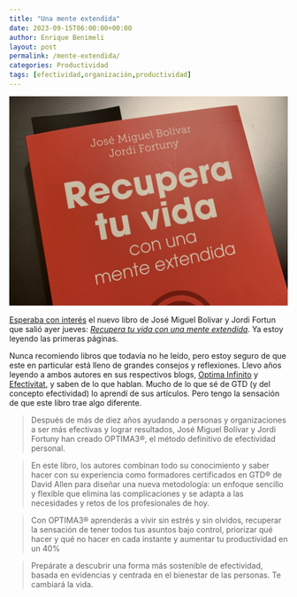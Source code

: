 ```yaml
---
title: "Una mente extendida"
date: 2023-09-15T06:00:00+00:00
author: Enrique Benimeli
layout: post
permalink: /mente-extendida/
categories: Productividad
tags: [efectividad,organización,productividad]
---
```


[![image](assets/images/posts/2023/09/mente_extendida.jpg)](https://amzn.to/46d24tT)

[Esperaba con interés](https://twitter.com/enriquebenimeli/status/1695038581591421027) el nuevo libro de José Miguel Bolivar y Jordi Fortun que salió ayer jueves: [*Recupera tu vida con una mente extendida*](https://amzn.to/46d24tT). Ya estoy leyendo las primeras páginas.

Nunca recomiendo libros que todavía no he leído, pero estoy seguro de que este en particular está lleno de grandes consejos y reflexiones. Llevo años leyendo a ambos autores en sus respectivos blogs, [Optima Infinito](https://optimainfinito.com/) y [Efectivitat](https://efectivitat.com/), y saben de lo que hablan. Mucho de lo que sé de GTD (y del concepto efectividad) lo aprendí de sus artículos. Pero tengo la sensación de que este libro trae algo diferente.

> Después de más de diez años ayudando a personas y organizaciones a ser más efectivas y lograr resultados, José Miguel Bolívar y Jordi Fortuny han creado OPTIMA3®, el método definitivo de efectividad personal.  

> En este libro, los autores combinan todo su conocimiento y saber hacer con su experiencia como formadores certificados en GTD® de David Allen para diseñar una nueva metodología: un enfoque sencillo y flexible que elimina las complicaciones y se adapta a las necesidades y retos de los profesionales de hoy.  

> Con OPTIMA3® aprenderás a vivir sin estrés y sin olvidos, recuperar la sensación de tener todos tus asuntos bajo control, priorizar qué hacer y qué no hacer en cada instante y aumentar tu productividad en un 40%  

> Prepárate a descubrir una forma más sostenible de efectividad, basada en evidencias y centrada en el bienestar de las personas. Te cambiará la vida.  